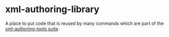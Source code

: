 # xml-authoring-library
A place to put code that is reused by many commands which are part of the [xml-authoring-tools suite](https://github.com/forikal-uk/xml-authoring-tools).
